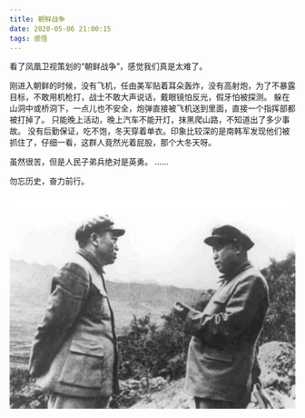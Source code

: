 ```yaml
---
title: 朝鲜战争
date: 2020-05-06 21:00:15
tags: 感悟
---
```


看了凤凰卫视策划的“朝鲜战争”，感觉我们真是太难了。

刚进入朝鲜的时候，没有飞机，任由美军贴着耳朵轰炸，没有高射炮，为了不暴露目标，不敢用机枪打，战士不敢大声说话，戴眼镜怕反光，假牙怕被探测。
躲在山洞中或桥洞下，一点儿也不安全，炮弹直接被飞机送到里面，直接一个指挥部都被打掉了。
只能晚上活动，晚上汽车不能开灯，抹黑爬山路，不知道出了多少事故。
没有后勤保证，吃不饱，冬天穿着单衣。印象比较深的是南韩军发现他们被抓住了，仔细一看，这群人竟然光着屁股，那个大冬天呀。

虽然很苦，但是人民子弟兵绝对是英勇。
......

勿忘历史，奋力前行。


<div align=center>

![](/img/chaoxianzhanzheng.jpg)

</div>